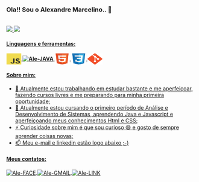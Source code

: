 ### Ola!! Sou o Alexandre Marcelino.. 👋

<div style="inline_block"><br> <div align="left">
  <a href="https://github.com/aMarcelinoS">
  <img height="140em"  src="https://github-readme-stats.vercel.app/api?username=aMarcelinoS&show_icons=true&theme=highcontrast&include_all_commits=true&count_private=true"/>
  <img height="140em"  src="https://github-readme-stats.vercel.app/api/top-langs/?username=aMarcelinoS&layout=compact&langs_count=7&theme=highcontrast"/>
</div> 
<h4>Linguagens e ferramentas:</h41><br><br>
  <img align="center" alt="Ale-JAVA" height="30" width="40" src="https://github.com/devicons/devicon/blob/master/icons/javascript/javascript-original.svg"/>
  <img align="center" alt="Ale-JAVA" height="30" width="40" src="https://cdn.jsdelivr.net/gh/devicons/devicon/icons/java/java-original.svg">
  <img align="center" alt="Ale-HTML" height="30" width="40" src="https://raw.githubusercontent.com/devicons/devicon/master/icons/html5/html5-original.svg"/>
  <img align="center" alt="Ale-CSS" height="30" width="40" src="https://raw.githubusercontent.com/devicons/devicon/master/icons/css3/css3-original.svg"/>
  <img align="center" alt="Ale-CSS" height="30" width="40" src="https://github.com/devicons/devicon/blob/master/icons/git/git-original.svg"/>

<h4> <strong>Sobre mim:</strong></h4>

- 🔭 Atualmente estou trabalhando em estudar bastante e me aperfeiçoar, fazendo cursos livres e me preparando para minha primeira oportunidade;
- 🌱 Atualmente estou cursando o primeiro período de Análise e Desenvolvimento de Sistemas, aprendendo Java e Javascript e aperfeiçoando meus conhecimentos Html e CSS;
- ⚡ Curiosidade sobre mim é que sou curioso 😄 e gosto de sempre aprender coisas novas;
- 📫 Meu e-mail e linkedin estão logo abaixo ;-)

 
<h4>Meus contatos:</h4> 
  <img align="center" alt="Ale-FACE" height="30" width="75" src="https://img.shields.io/badge/Facebook-1877F2?style=for-the-badge&logo=facebook&logoColor=white"/>
  <img align="center" alt="Ale-GMAIL" height="30" width="75" src="https://img.shields.io/badge/Gmail-D14836?style=for-the-badge&logo=gmail&logoColor=white"/>
  <img align="center" alt="Ale-LINK" height="30" width="75" src="https://img.shields.io/badge/LinkedIn-0077B5?style=for-the-badge&logo=linkedin&logoColor=white"/>



  
  
  
  

       
      
